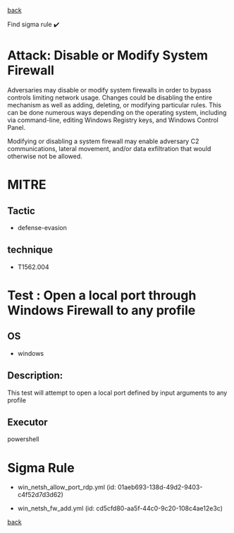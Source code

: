 
[back](../index.md)

Find sigma rule :heavy_check_mark: 

# Attack: Disable or Modify System Firewall 

Adversaries may disable or modify system firewalls in order to bypass controls limiting network usage. Changes could be disabling the entire mechanism as well as adding, deleting, or modifying particular rules. This can be done numerous ways depending on the operating system, including via command-line, editing Windows Registry keys, and Windows Control Panel.

Modifying or disabling a system firewall may enable adversary C2 communications, lateral movement, and/or data exfiltration that would otherwise not be allowed. 

# MITRE
## Tactic
  - defense-evasion


## technique
  - T1562.004


# Test : Open a local port through Windows Firewall to any profile
## OS
  - windows


## Description:
This test will attempt to open a local port defined by input arguments to any profile

## Executor
powershell

# Sigma Rule
 - win_netsh_allow_port_rdp.yml (id: 01aeb693-138d-49d2-9403-c4f52d7d3d62)

 - win_netsh_fw_add.yml (id: cd5cfd80-aa5f-44c0-9c20-108c4ae12e3c)



[back](../index.md)
